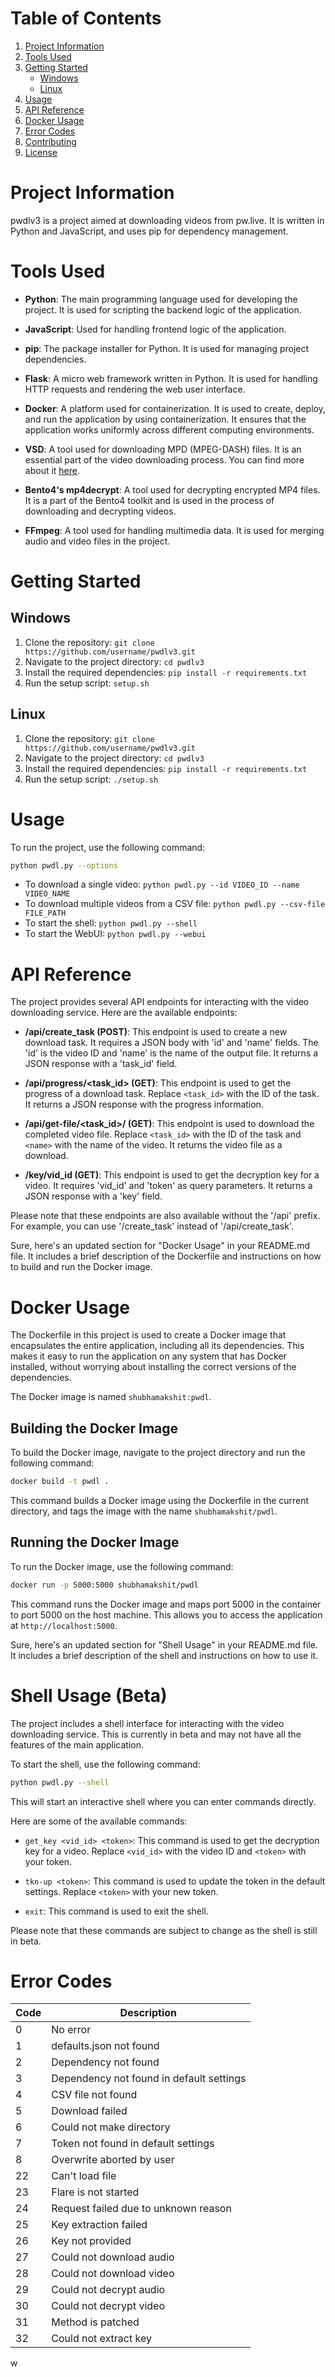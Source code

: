 # Table of Contents
1. [Project Information](#project-information)
2. [Tools Used](#tools-used)
3. [Getting Started](#getting-started)
    - [Windows](#windows)
    - [Linux](#linux)
4. [Usage](#usage)
5. [API Reference](#api-reference)
6. [Docker Usage](#docker-usage)
7. [Error Codes](#error-codes)
8. [Contributing](#contributing)
9. [License](#license)

# Project Information
pwdlv3 is a project aimed at downloading videos from pw.live. It is written in Python and JavaScript, and uses pip for dependency management.

# Tools Used

- **Python**: The main programming language used for developing the project. It is used for scripting the backend logic of the application.

- **JavaScript**: Used for handling frontend logic of the application.

- **pip**: The package installer for Python. It is used for managing project dependencies.

- **Flask**: A micro web framework written in Python. It is used for handling HTTP requests and rendering the web user interface.

- **Docker**: A platform used for containerization. It is used to create, deploy, and run the application by using containerization. It ensures that the application works uniformly across different computing environments.

- **VSD**: A tool used for downloading MPD (MPEG-DASH) files. It is an essential part of the video downloading process. You can find more about it [here](https://github.com/clitic/vsd).

- **Bento4's mp4decrypt**: A tool used for decrypting encrypted MP4 files. It is a part of the Bento4 toolkit and is used in the process of downloading and decrypting videos.

- **FFmpeg**: A tool used for handling multimedia data. It is used for merging audio and video files in the project.



# Getting Started

## Windows
1. Clone the repository: `git clone https://github.com/username/pwdlv3.git`
2. Navigate to the project directory: `cd pwdlv3`
3. Install the required dependencies: `pip install -r requirements.txt`
4. Run the setup script: `setup.sh`

## Linux
1. Clone the repository: `git clone https://github.com/username/pwdlv3.git`
2. Navigate to the project directory: `cd pwdlv3`
3. Install the required dependencies: `pip install -r requirements.txt`
4. Run the setup script: `./setup.sh`

# Usage
To run the project, use the following command:

```bash
python pwdl.py --options
```

- To download a single video: `python pwdl.py --id VIDEO_ID --name VIDEO_NAME`
- To download multiple videos from a CSV file: `python pwdl.py --csv-file FILE_PATH`
- To start the shell: `python pwdl.py --shell`
- To start the WebUI: `python pwdl.py --webui`

# API Reference

The project provides several API endpoints for interacting with the video downloading service. Here are the available endpoints:

- **/api/create_task (POST)**: This endpoint is used to create a new download task. It requires a JSON body with 'id' and 'name' fields. The 'id' is the video ID and 'name' is the name of the output file. It returns a JSON response with a 'task_id' field.

- **/api/progress/<task_id> (GET)**: This endpoint is used to get the progress of a download task. Replace `<task_id>` with the ID of the task. It returns a JSON response with the progress information.

- **/api/get-file/<task_id>/<name> (GET)**: This endpoint is used to download the completed video file. Replace `<task_id>` with the ID of the task and `<name>` with the name of the video. It returns the video file as a download.

- **/key/vid_id (GET)**: This endpoint is used to get the decryption key for a video. It requires 'vid_id' and 'token' as query parameters. It returns a JSON response with a 'key' field.

Please note that these endpoints are also available without the '/api' prefix. For example, you can use '/create_task' instead of '/api/create_task'.

Sure, here's an updated section for "Docker Usage" in your README.md file. It includes a brief description of the Dockerfile and instructions on how to build and run the Docker image.

# Docker Usage

The Dockerfile in this project is used to create a Docker image that encapsulates the entire application, including all its dependencies. This makes it easy to run the application on any system that has Docker installed, without worrying about installing the correct versions of the dependencies.

The Docker image is named `shubhamakshit:pwdl`.

## Building the Docker Image

To build the Docker image, navigate to the project directory and run the following command:

```bash
docker build -t pwdl .
```

This command builds a Docker image using the Dockerfile in the current directory, and tags the image with the name `shubhamakshit/pwdl`.

## Running the Docker Image

To run the Docker image, use the following command:

```bash
docker run -p 5000:5000 shubhamakshit/pwdl
```

This command runs the Docker image and maps port 5000 in the container to port 5000 on the host machine. This allows you to access the application at `http://localhost:5000`.

Sure, here's an updated section for "Shell Usage" in your README.md file. It includes a brief description of the shell and instructions on how to use it.


# Shell Usage (Beta)

The project includes a shell interface for interacting with the video downloading service. This is currently in beta and may not have all the features of the main application.

To start the shell, use the following command:

```bash
python pwdl.py --shell
```

This will start an interactive shell where you can enter commands directly.

Here are some of the available commands:

- `get_key <vid_id> <token>`: This command is used to get the decryption key for a video. Replace `<vid_id>` with the video ID and `<token>` with your token.

- `tkn-up <token>`: This command is used to update the token in the default settings. Replace `<token>` with your new token.  

- `exit`: This command is used to exit the shell.

Please note that these commands are subject to change as the shell is still in beta.




# Error Codes

| Code | Description |
| ---- | ----------- |
| 0 | No error |
| 1 | defaults.json not found |
| 2 | Dependency not found |
| 3 | Dependency not found in default settings |
| 4 | CSV file not found |
| 5 | Download failed |
| 6 | Could not make directory |
| 7 | Token not found in default settings |
| 8 | Overwrite aborted by user |
| 22 | Can't load file |
| 23 | Flare is not started |
| 24 | Request failed due to unknown reason |
| 25 | Key extraction failed |
| 26 | Key not provided |
| 27 | Could not download audio |
| 28 | Could not download video |
| 29 | Could not decrypt audio |
| 30 | Could not decrypt video |
| 31 | Method is patched |
| 32 | Could not extract key |

[//]: # (# Contributing)

[//]: # (Instructions for how to contribute to the project.)

[//]: # ()
[//]: # (# License)

[//]: # (Information about the project's license.)

w

